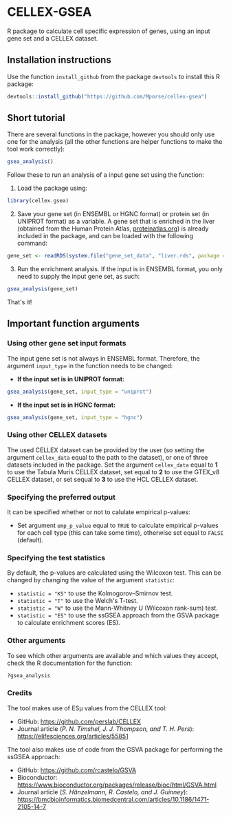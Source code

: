 # CELLEX-GSEA
R package to calculate cell specific expression of genes, using an input gene set and a CELLEX dataset.  

## Installation instructions
Use the function `install_github` from the package `devtools` to install this R package:
```R
devtools::install_github("https://github.com/Mporse/cellex-gsea")
```

## Short tutorial
There are several functions in the package, however you should only use one for the analysis (all the other functions are helper functions to make the tool work correctly):
```R
gsea_analysis()
```

Follow these to run an analysis of a input gene set using the function:  
1. Load the package using:  
```R
library(cellex.gsea)
```

2. Save your gene set (in ENSEMBL or HGNC format) or protein set (in UNIPROT format) as a variable. A gene set that is enriched in the liver (obtained from the Human Protein Atlas, [proteinatlas.org](https://www.proteinatlas.org/)) is already included in the package, and can be loaded with the following command:
```R
gene_set <- readRDS(system.file("gene_set_data", "liver.rds", package = "cellex.gsea"))
```

3. Run the enrichment analysis. If the input is in ENSEMBL format, you only need to supply the input gene set, as such:
```R
gsea_analysis(gene_set)
```

That's it!  

## Important function arguments  

### Using other gene set input formats  
The input gene set is not always in ENSEMBL format. Therefore, the argument `input_type` in the function needs to be changed:  
* **If the input set is in UNIPROT format:**  
```R
gsea_analysis(gene_set, input_type = "uniprot")
```

* **If the input set is in HGNC format:**
```R
gsea_analysis(gene_set, input_type = "hgnc")
```

### Using other CELLEX datasets  
The used CELLEX dataset can be provided by the user (so setting the argument `cellex_data` equal to the path to the dataset), or one of three datasets included in the package. Set the argument `cellex_data` equal to **1** to use the Tabula Muris CELLEX dataset, set equal to **2** to use the GTEX_v8 CELLEX dataset, or set sequal to **3** to use the HCL CELLEX dataset.  

### Specifying the preferred output  
It can be specified whether or not to calulate empirical p-values:  
* Set argument `emp_p_value` equal to `TRUE` to calculate empirical p-values for each cell type (this can take some time), otherwise set equal to `FALSE` (default).  
  
### Specifying the test statistics  
By default, the p-values are calculated using the Wilcoxon test. This can be changed by changing the value of the argument `statistic`:
* `statistic = "KS"` to use the Kolmogorov–Smirnov test.  
* `statistic = "T"` to use the Welch's T-test.  
* `statistic = "W"` to use the Mann-Whitney U (Wilcoxon rank-sum) test.  
* `statistic = "ES"` to use the ssGSEA approach from the GSVA package to calculate enrichment scores (ES).

### Other arguments  
To see which other arguments are available and which values they accept, check the R documentation for the function:  
```R
?gsea_analysis
```

### Credits
The tool makes use of ESµ values from the CELLEX tool:  
* GitHub: https://github.com/perslab/CELLEX
* Journal article (_P. N. Timshel, J. J. Thompson, and T. H. Pers_): https://elifesciences.org/articles/55851

The tool also makes use of code from the GSVA package for performing the ssGSEA approach:  
* GitHub: https://github.com/rcastelo/GSVA
* Bioconductor: https://www.bioconductor.org/packages/release/bioc/html/GSVA.html
* Journal article (_S. Hänzelmann, R. Castelo, and J. Guinney_): https://bmcbioinformatics.biomedcentral.com/articles/10.1186/1471-2105-14-7
